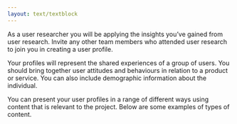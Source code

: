 ```yaml
---
layout: text/textblock
---
```

As a user researcher you will be applying the insights you’ve gained from user research. Invite any other team members who attended user research to join you in creating a user profile. 

Your profiles will represent the shared experiences of a group of users. You should bring together user attitudes and behaviours in relation to a product or service. You can also include demographic information about the individual. 

You can present your user profiles in a range of different ways using content that is relevant to the project. Below are some examples of types of content.

